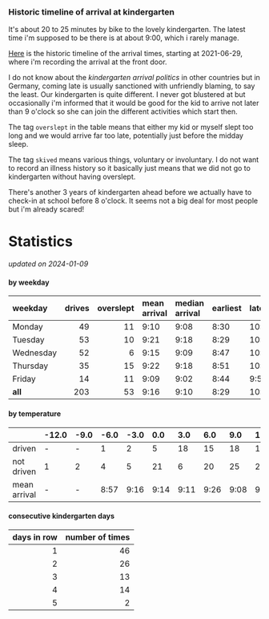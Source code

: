 ### Historic timeline of arrival at kindergarten

It's about 20 to 25 minutes by bike to the lovely kindergarten. 
The latest time i'm supposed to be there is at about 9:00, 
which i rarely manage. 

[Here](times.csv) is the historic timeline of the arrival times, starting
at 2021-06-29, where i'm recording the arrival at the front door.

I do not know about the *kindergarten arrival politics* in other
countries but in Germany, coming late is usually sanctioned 
with unfriendly blaming, to say the least. Our kindergarten is quite
different. I never got blustered at but occasionally i'm informed
that it would be good for the kid to arrive not later than 9 o'clock
so she can join the different activities which start then. 

The tag `overslept` in the table means that either my kid or myself
slept too long and we would arrive far too late, potentially just
before the midday sleep.

The tag `skived` means various things, voluntary or involuntary. I 
do not want to record an illness history so it basically just means
that we did not go to kindergarten without having overslept.

There's another 3 years of kindergarten ahead before we actually 
have to check-in at school before 8 o'clock. It seems not a big deal
for most people but i'm already scared!


# Statistics

*updated on 2024-01-09*

#### by weekday

| weekday   |   drives |   overslept | mean arrival   | median arrival   | earliest   | latest   |
|:----------|---------:|------------:|:---------------|:-----------------|:-----------|:---------|
| Monday    |       49 |          11 | 9:10           | 9:08             | 8:30       | 10:14    |
| Tuesday   |       53 |          10 | 9:21           | 9:18             | 8:29       | 10:20    |
| Wednesday |       52 |           6 | 9:15           | 9:09             | 8:47       | 10:26    |
| Thursday  |       35 |          15 | 9:22           | 9:18             | 8:51       | 10:32    |
| Friday    |       14 |          11 | 9:09           | 9:02             | 8:44       | 9:56     |
| **all**   |      203 |          53 | 9:16           | 9:10             | 8:29       | 10:32    |

#### by temperature

|              | -12.0   | -9.0   | -6.0   | -3.0   | 0.0   | 3.0   | 6.0   | 9.0   | 12.0   | 15.0   | 18.0   | 21.0   | 24.0   | 27.0   | 30.0   |
|:-------------|:--------|:-------|:-------|:-------|:------|:------|:------|:------|:-------|:-------|:-------|:-------|:-------|:-------|:-------|
| driven       | -       | -      | 1      | 2      | 5     | 18    | 15    | 18    | 18     | 14     | 9      | 9      | 2      | -      | -      |
| not driven   | 1       | 2      | 4      | 5      | 21    | 6     | 20    | 25    | 23     | 15     | 19     | 9      | 7      | 1      | 2      |
| mean arrival | -       | -      | 8:57   | 9:16   | 9:14  | 9:11  | 9:26  | 9:08  | 9:16   | 9:38   | 9:24   | 9:14   | 9:39   | -      | -      |

#### consecutive kindergarten days

|   days in row |   number of times |
|--------------:|------------------:|
|             1 |                46 |
|             2 |                26 |
|             3 |                13 |
|             4 |                14 |
|             5 |                 2 |

